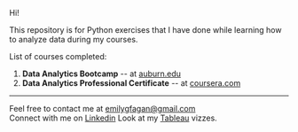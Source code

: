 Hi!   

This repository is for Python exercises that I have done while learning how to analyze data during my courses.   

List of courses completed:
1. **Data Analytics Bootcamp** -- at [auburn.edu](https://auburn.edu2.com/product/5953/full-data-analytics-bootcamp)   
2. **Data Analytics Professional Certificate** -- at [coursera.com](https://www.coursera.org/professional-certificates/google-data-analytics?skipBrowseRedirect=true)   

----------------------------------------------------------------------
Feel free to contact me at emilygfagan@gmail.com   
Connect with me on [Linkedin](https://www.linkedin.com/in/emilygfagan/)
Look at my [Tableau](https://public.tableau.com/app/profile/emi.fagan/vizzes) vizzes.
